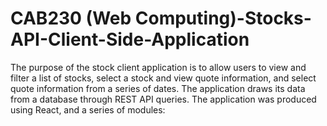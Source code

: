 # CAB230 (Web Computing)-Stocks-API-Client-Side-Application

The purpose of the stock client application is to allow users to view and filter a list of stocks, select a stock and view quote information, and select quote information from a series of dates. The application draws its data from a database through REST API queries. The application was produced using React, and a series of modules: 
